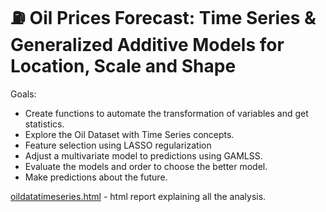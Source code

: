 # :fuelpump: Oil Prices Forecast: Time Series & Generalized Additive Models for Location, Scale and Shape

Goals:
* Create functions to automate the transformation of variables and get statistics.
* Explore the Oil Dataset with Time Series concepts.
* Feature selection using LASSO regularization
* Adjust a multivariate model to predictions using GAMLSS.
* Evaluate the models and order to choose the better model.
* Make predictions about the future.

[oildatatimeseries.html](https://htmlpreview.github.io/?https://github.com/natmurad/oilpriceforecast/blob/main/OILDATAProject.html) - html report explaining all the analysis.
